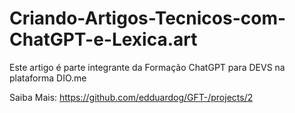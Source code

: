 # Criando-Artigos-Tecnicos-com-ChatGPT-e-Lexica.art
Este artigo é parte integrante da Formação ChatGPT para DEVS na plataforma DIO.me

Saiba Mais: https://github.com/edduardog/GFT-/projects/2
